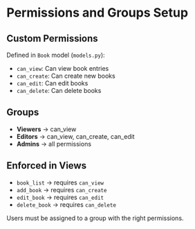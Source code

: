# Permissions and Groups Setup

## Custom Permissions
Defined in `Book` model (`models.py`):
- `can_view`: Can view book entries
- `can_create`: Can create new books
- `can_edit`: Can edit books
- `can_delete`: Can delete books

## Groups
- **Viewers** → can_view
- **Editors** → can_view, can_create, can_edit
- **Admins** → all permissions

## Enforced in Views
- `book_list` → requires `can_view`
- `add_book` → requires `can_create`
- `edit_book` → requires `can_edit`
- `delete_book` → requires `can_delete`

Users must be assigned to a group with the right permissions.
